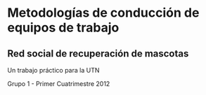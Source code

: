 # Metodologías de conducción de equipos de trabajo
## Red social de recuperación de mascotas

Un trabajo práctico para la UTN

Grupo 1 - Primer Cuatrimestre 2012
